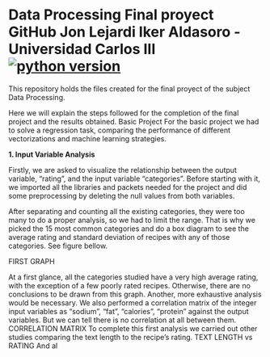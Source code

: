 # Data Processing Final proyect GitHub Jon Lejardi Iker Aldasoro - Universidad Carlos III [![python version](https://img.shields.io/badge/python-3.12.6+-blue.svg)](https://www.python.org/downloads/)

This repository holds the files created for the final proyect of the subject Data Processing.

Here we will explain the steps followed for the completion of the final project and the results obtained. 
Basic Project
For the basic project we had to solve a regression task, comparing the performance of different vectorizations and machine learning strategies.

**1.	Input Variable Analysis**

Firstly, we are asked to visualize the relationship between the output variable, “rating”, and the input variable “categories”. Before starting with it, we imported all the libraries and packets needed for the project and did some preprocessing by deleting the null values from both variables.

After separating and counting all the existing categories, they were too many to do a proper analysis, so we had to limit the range. That is why we picked the 15 most common categories and do a box diagram to see the average rating and standard deviation of recipes with any of those categories. See figure bellow.

FIRST GRAPH

At a first glance, all the categories studied have a very high average rating, with the exception of a few poorly rated recipes. Otherwise, there are no conclusions to be drawn from this graph. Another, more exhaustive analysis would be necessary.
We also performed a correlation matrix of the integer input variables as “sodium”, “fat”, “calories”, “protein” against the output variables. But we can tell there is no correlation at all between them.
CORRELATION MATRIX
To complete this first analysis we carried out other studies comparing the text length to the recipe’s rating.
TEXT LENGTH vs RATING
And al

